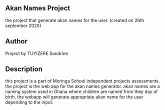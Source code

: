 ## Akan Names Project
the project that generate akan names for the user. (created on 26th september 2020)

## Author
Project by TUYIZERE Sandrine

## Description
this project is a part of Moringa School independent projects assessments. the project is the web app for the akan names generator. 
akan names are a naming system used in Ghana where children are named from they day of birth.
the webapp will generate appropriate akan name for the user depending to the input.
